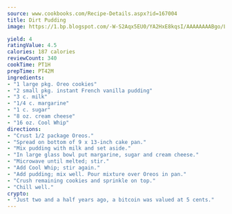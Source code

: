 ```yaml
---
source: www.cookbooks.com/Recipe-Details.aspx?id=167004
title: Dirt Pudding
image: https://1.bp.blogspot.com/-W-S2Aqx5EU0/YA2HxE8kqsI/AAAAAAAABgo/LNxJ2X_rvYgPNsplYMgQNjuwxaZ0e3pQQCLcBGAsYHQ/s320/17.png

yield: 4
ratingValue: 4.5
calories: 187 calories
reviewCount: 340
cookTime: PT1H
prepTime: PT42M
ingredients:
- "1 large pkg. Oreo cookies"
- "2 small pkg. instant French vanilla pudding"
- "3 c. milk"
- "1/4 c. margarine"
- "1 c. sugar"
- "8 oz. cream cheese"
- "16 oz. Cool Whip"
directions:
- "Crust 1/2 package Oreos."
- "Spread on bottom of 9 x 13-inch cake pan."
- "Mix pudding with milk and set aside."
- "In large glass bowl put margarine, sugar and cream cheese."
- "Microwave until melted; stir."
- "Add Cool Whip; stir again."
- "Add pudding; mix well. Pour mixture over Oreos in pan."
- "Crush remaining cookies and sprinkle on top."
- "Chill well."
crypto:
- "Just two and a half years ago, a bitcoin was valued at 5 cents."
---
```

